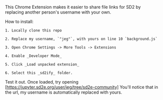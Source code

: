This Chrome Extension makes it easier to share file links for SD2 by replacing another person's username with your own.


How to install:

    1. Locally clone this repo

    2. Replace my username, `"jeg"`, with yours on line 10 `background.js`

    3. Open Chrome Settings -> More Tools -> Extensions

    4. Enable _Developer Mode_

    5. Click _Load unpacked extension_

    6. Select this _sd2ify_ folder.

Test it out.
    Once loaded, try opening [https://jupyter.sd2e.org/user/jeg/tree/sd2e-community]
    You'll notice that in the url, my username is automatically replaced with yours.
